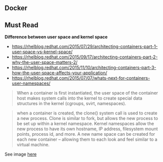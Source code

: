 

Docker
-------------


## Must Read

**Difference between user space and kernel space**

- https://rhelblog.redhat.com/2015/07/29/architecting-containers-part-1-user-space-vs-kernel-space/
- https://rhelblog.redhat.com/2015/09/17/architecting-containers-part-2-why-the-user-space-matters-2/
- https://rhelblog.redhat.com/2015/11/10/architecting-containers-part-3-how-the-user-space-affects-your-application/
- https://rhelblog.redhat.com/2015/07/07/whats-next-for-containers-user-namespaces/

> When a container is first instantiated, the user space of the container host makes system calls into the kernel to create special data structures in the kernel (cgroups, svirt, namespaces). 


> when a container is created, the clone() system call is used to create a new process. Clone is similar to fork, but allows the new process to be set up within a kernel namespace. Kernel namespaces allow the new process to have its own hostname, IP address, filesystem mount points, process id, and more. A new name space can be created for each new container – allowing them to each look and feel similar to a virtual machine.

See image [here](https://rhelblog.files.wordpress.com/2015/09/q9ul7asyd20ccgzv9sfdbfb7daaifmmzj73umlq-kzw-foekes2lmwubyrqxihp-_gkvdtvglyqqk_nljtw5c2pv48a-ta2li0x2i5chnzayecxhvtrfylckq1vlnft1sjxg0py.png)







